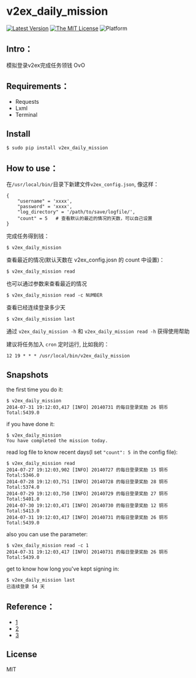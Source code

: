# v2ex_daily_mission

[![Latest Version][1]][2]
[![The MIT License][3]][4]
![Platform][5]

## Intro：

模拟登录v2ex完成任务领钱 OvO

## Requirements：

*  Requests
*  Lxml
*  Terminal

## Install

    $ sudo pip install v2ex_daily_mission

## How to use：

在`/usr/local/bin/`目录下新建文件`v2ex_config.json`, 像这样：

    {
        "username" = 'xxxx',
        "password" = 'xxxx',
        "log_directory" = '/path/to/save/logfile/',
        "count" = 5   # 查看默认的最近的情况的天数，可以自己设置
    }

完成任务得到钱：

    $ v2ex_daily_mission

查看最近的情况(默认天数在 v2ex_config.josn 的 count 中设置)：

    $ v2ex_daily_mission read

也可以通过参数来查看最近的情况

    $ v2ex_daily_mission read -c NUMBER

查看已经连续登录多少天

    $ v2ex_daily_mission last

通过 `v2ex_daily_mission -h` 和 `v2ex_daily_mission read -h` 获得使用帮助

建议将任务加入 `cron` 定时运行, 比如我的：

    12 19 * * * /usr/local/bin/v2ex_daily_mission

## Snapshots

the first time you do it:

    $ v2ex_daily_mission
    2014-07-31 19:12:03,417 [INFO] 20140731 的每日登录奖励 26 铜币
    Total:5439.0

if you have done it:

    $ v2ex_daily_mission
    You have completed the mission today.

read log file to know recent days(I set `"count": 5 `in the config file):

    $ v2ex_daily_mission read
    2014-07-27 19:12:03,902 [INFO] 20140727 的每日登录奖励 15 铜币    Total:5346.0
    2014-07-28 19:12:03,751 [INFO] 20140728 的每日登录奖励 28 铜币    Total:5374.0
    2014-07-29 19:12:03,750 [INFO] 20140729 的每日登录奖励 27 铜币    Total:5401.0
    2014-07-30 19:12:03,471 [INFO] 20140730 的每日登录奖励 12 铜币    Total:5413.0
    2014-07-31 19:12:03,417 [INFO] 20140731 的每日登录奖励 26 铜币    Total:5439.0

also you can use the parameter:

    $ v2ex_daily_mission read -c 1
    2014-07-31 19:12:03,417 [INFO] 20140731 的每日登录奖励 26 铜币    Total:5439.0

get to know how long you've kept signing in:

    $ v2ex_daily_mission last
    已连续登录 54 天

## Reference：

*  [1](http://www.v2ex.com/t/69166)
*  [2](http://www.v2ex.com/t/80927)
*  [3](http://www.v2ex.com/t/68549)

## License

MIT


[1]: http://img.shields.io/pypi/v/v2ex_daily_mission.svg
[2]: https://pypi.python.org/pypi/v2ex_daily_mission
[3]: http://img.shields.io/badge/license-MIT-yellow.svg
[4]: https://github.com/lord63/a_bunch_of_code/tree/master/v2ex/LICENSE
[5]: http://img.shields.io/badge/Platform-Linux-green.svg

